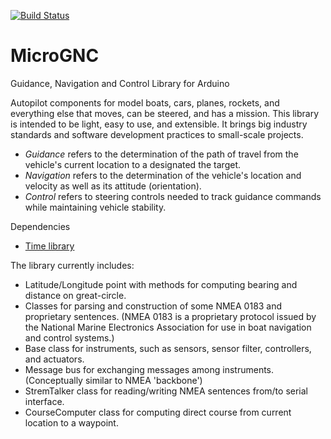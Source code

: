 [![Build Status](https://travis-ci.org/pavelbobov/MicroGNC.svg?branch=master)](https://travis-ci.org/pavelbobov/MicroGNC)

# MicroGNC
Guidance, Navigation and Control Library for Arduino

Autopilot components for model boats, cars, planes, rockets, and everything else that moves, can be steered, and has a mission. This library is intended to be light, easy to use, and extensible. It brings big industry standards and software development practices to small-scale projects.     

* *Guidance* refers to the determination of the path of travel from the vehicle's current location to a designated the target.
* *Navigation* refers to the determination of the vehicle's location and velocity as well as its attitude (orientation).
* *Control* refers to steering controls needed to track guidance commands while maintaining vehicle stability.

Dependencies
* [Time library](https://github.com/PaulStoffregen/Time)

The library currently includes:
* Latitude/Longitude point with methods for computing bearing and distance on great-circle.  
* Classes for parsing and construction of some NMEA 0183 and proprietary sentences. (NMEA 0183 is a proprietary protocol issued by the National Marine Electronics Association for use in boat navigation and control systems.)
* Base class for instruments, such as sensors, sensor filter, controllers, and actuators.  
* Message bus for exchanging messages among instruments. (Conceptually similar to NMEA 'backbone')
* StremTalker class for reading/writing NMEA sentences from/to serial interface.
* CourseComputer class for computing direct course from current location to a waypoint.
 